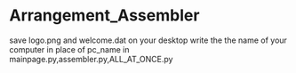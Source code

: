 # Arrangement_Assembler

save logo.png and welcome.dat on your desktop 
write the the name of your computer in place of pc_name in mainpage.py,assembler.py,ALL_AT_ONCE.py 
